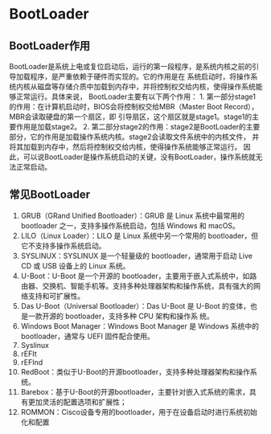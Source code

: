 # BootLoader



## BootLoader作用

BootLoader是系统上电或复位启动后，运行的第一段程序，是系统内核之前的引导加载程序，是严重依赖于硬件而实现的。它的作用是在 系统启动时，将操作系统内核从磁盘等存储介质中加载到内存中，并将控制权交给内核，使得操作系统能够正常运行。具体来说， BootLoader主要有以下两个作用： 1. 第一部分stage1的作用：在计算机启动时，BIOS会将控制权交给MBR（Master Boot Record），MBR会读取硬盘的第一个扇区，即 引导扇区，这个扇区就是stage1。stage1的主要作用是加载stage2。 2. 第二部分stage2的作用：stage2是BootLoader的主要部分，它的作用是加载操作系统内核。stage2会读取文件系统中的内核文件， 并将其加载到内存中，然后将控制权交给内核，使得操作系统能够正常运行。 因此，可以说BootLoader是操作系统启动的关键，没有BootLoader，操作系统就无法正常启动。



## 常见BootLoader

1. GRUB（GRand Unified Bootloader）：GRUB 是 Linux 系统中最常用的 bootloader 之一，支持多操作系统启动，包括 Windows 和 macOS。 
2. LILO（Linux Loader）：LILO 是 Linux 系统中另一个常用的 bootloader，但它不支持多操作系统启动。 
3. SYSLINUX：SYSLINUX 是一个轻量级的 bootloader，通常用于启动 Live CD 或 USB 设备上的 Linux 系统。 
4. U-Boot：U-Boot 是一个开源的 bootloader，主要用于嵌入式系统中，如路由器、交换机、智能手机等。支持多种处理器架构和操作系统，具有强大的网络支持和可扩展性。
5. Das U-Boot（Universal Bootloader）：Das U-Boot 是 U-Boot 的变体，也是一款开源的 bootloader，支持多种 CPU 架构和操作系 统。 
6. Windows Boot Manager：Windows Boot Manager 是 Windows 系统中的 bootloader，通常与 UEFI 固件配合使用。 
7. Syslinux
8. rEFIt
9. rEFInd
10. RedBoot：类似于U-Boot的开源bootloader，支持多种处理器架构和操作系统。
11. Barebox：基于U-Boot的开源bootloader，主要针对嵌入式系统的需求，具有更加灵活的配置选项和扩展性； 
12. ROMMON：Cisco设备专用的bootloader，用于在设备启动时进行系统初始化和配置

